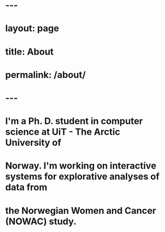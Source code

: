 # 
# ---
# layout: page
# title: About
# permalink: /about/
# ---
# 
# I'm a Ph. D. student in computer science at UiT - The Arctic University of
# Norway. I'm working on interactive systems for explorative analyses of data from
# the Norwegian Women and Cancer (NOWAC) study.
# 
